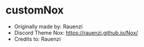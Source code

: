 # customNox
* Originally made by: Rauenzi
* Discord Theme Nox: https://rauenzi.github.io/Nox/
* Credits to: Rauenzi
